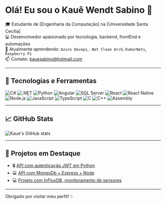 # Olá! Eu sou o Kauê Wendt Sabino 👋

🎓 Estudante de [Engenharia da Computação] na [Universidade Santa Cecília]  
💻 Desenvolvedor apaixonado por tecnologia, backend, frontEnd e automações  
🌱 Atualmente aprendendo: `Azure Devops`, `.Net Clean Arch`, `KuberNets`, `Raspberry Pi`  
📫 Contato: kauesabino@hotmail.com  

---

## 🚀 Tecnologias e Ferramentas

![C#](https://img.shields.io/badge/-C%23-239120?style=flat-square&logo=c-sharp&logoColor=white)
![.NET](https://img.shields.io/badge/-.NET-512BD4?style=flat-square&logo=dotnet&logoColor=white)
![Python](https://img.shields.io/badge/-Python-3776AB?style=flat-square&logo=python&logoColor=white)
![Angular](https://img.shields.io/badge/-Angular-DD0031?style=flat-square&logo=angular&logoColor=white)
![SQL Server](https://img.shields.io/badge/-SQL_Server-CC2927?style=flat-square&logo=microsoft-sql-server&logoColor=white)
![React](https://img.shields.io/badge/-React-61DAFB?style=flat-square&logo=react&logoColor=black)
![React Native](https://img.shields.io/badge/-React_Native-61DAFB?style=flat-square&logo=react&logoColor=black)
![Node.js](https://img.shields.io/badge/-Node.js-339933?style=flat-square&logo=node.js&logoColor=white)
![JavaScript](https://img.shields.io/badge/-JavaScript-F7DF1E?style=flat-square&logo=javascript&logoColor=black)
![TypeScript](https://img.shields.io/badge/-TypeScript-3178C6?style=flat-square&logo=typescript&logoColor=white)
![C](https://img.shields.io/badge/-C-00599C?style=flat-square&logo=c&logoColor=white)
![C++](https://img.shields.io/badge/-C++-00599C?style=flat-square&logo=c%2B%2B&logoColor=white)
![Assembly](https://img.shields.io/badge/-Assembly-6E4C13?style=flat-square&logoColor=white)

---

## 📈 GitHub Stats

![Kaue's GitHub stats](https://github-readme-stats.vercel.app/api?username=DevKaue&show_icons=true&theme=dracula)

---

## 📝 Projetos em Destaque

- 🔒 [API com autenticação JWT em Python](https://github.com/DevKaue/API_Login_Python)  
- 💻 [API com MongoDb + Express + Node](https://github.com/DevKaue/Curso_Udemy_Node)  
- 💻 [Projeto com InFluxDB, monitoramento de sensores](https://github.com/DevKaue/APIMVC-INFLUXDB) 
---

Obrigado por visitar meu perfil! ✨  

